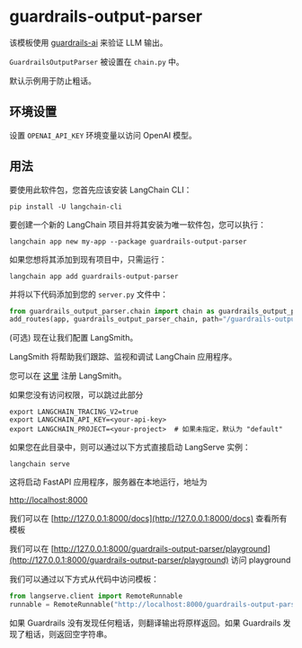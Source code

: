 # guardrails-output-parser

该模板使用 [guardrails-ai](https://github.com/guardrails-ai/guardrails) 来验证 LLM 输出。

`GuardrailsOutputParser` 被设置在 `chain.py` 中。

默认示例用于防止粗话。

## 环境设置

设置 `OPENAI_API_KEY` 环境变量以访问 OpenAI 模型。

## 用法

要使用此软件包，您首先应该安装 LangChain CLI：

```shell
pip install -U langchain-cli
```

要创建一个新的 LangChain 项目并将其安装为唯一软件包，您可以执行：

```shell
langchain app new my-app --package guardrails-output-parser
```

如果您想将其添加到现有项目中，只需运行：

```shell
langchain app add guardrails-output-parser
```

并将以下代码添加到您的 `server.py` 文件中：

```python
from guardrails_output_parser.chain import chain as guardrails_output_parser_chain
add_routes(app, guardrails_output_parser_chain, path="/guardrails-output-parser")
```

(可选) 现在让我们配置 LangSmith。

LangSmith 将帮助我们跟踪、监视和调试 LangChain 应用程序。

您可以在 [这里](https://smith.langchain.com/) 注册 LangSmith。

如果您没有访问权限，可以跳过此部分

```shell
export LANGCHAIN_TRACING_V2=true
export LANGCHAIN_API_KEY=<your-api-key>
export LANGCHAIN_PROJECT=<your-project>  # 如果未指定，默认为 "default"
```

如果您在此目录中，则可以通过以下方式直接启动 LangServe 实例：

```shell
langchain serve
```

这将启动 FastAPI 应用程序，服务器在本地运行，地址为

[http://localhost:8000](http://localhost:8000)

我们可以在 [http://127.0.0.1:8000/docs](http://127.0.0.1:8000/docs) 查看所有模板

我们可以在 [http://127.0.0.1:8000/guardrails-output-parser/playground](http://127.0.0.1:8000/guardrails-output-parser/playground) 访问 playground

我们可以通过以下方式从代码中访问模板：

```python
from langserve.client import RemoteRunnable
runnable = RemoteRunnable("http://localhost:8000/guardrails-output-parser")
```

如果 Guardrails 没有发现任何粗话，则翻译输出将原样返回。如果 Guardrails 发现了粗话，则返回空字符串。